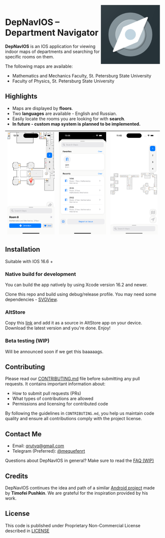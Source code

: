 <img src="Assets.xcassets/AppIcon.appiconset/image-1024x1024.jpg" align="right" height="192" alt="App icon"/>

# DepNavIOS – Department Navigator

**DepNavIOS** is an IOS application for viewing indoor maps of departments and searching for
specific rooms on them.

The following maps are available:

- Mathematics and Mechanics Faculty, St. Petersburg State University
- Faculty of Physics, St. Petersburg State University

## Highlights
- Maps are displayed by **floors**.
- Two **languages** are available - English and Russian.
- Easily locate the rooms you are looking for with **search**.
- **In future - custom map system is planned to be implemented.**

| ![Map](https://github.com/qrutyy/DepNavIOS/blob/main/AltStoreResources/markersection.png) | ![Search](https://github.com/qrutyy/DepNavIOS/blob/main/AltStoreResources/searchsection.png) | ![Full map](https://github.com/qrutyy/DepNavIOS/blob/main/AltStoreResources/full-map.png) |
|:---------------------------------------:|:------------------------------------------:|:------------------------------------------:|
## Installation
Suitable with IOS 16.6 + 
### Native build for development
You can build the app natively by using Xcode version 16.2 and newer.

Clone this repo and build using debug/release profile. You may need some dependencies - [SVGView](https://github.com/exyte/SVGView).

### AltStore
Copy this [link](https://qrutyy.github.io/DepNavIOS/AltStoreResources/alt-config.json) and add it as a source in AltStore app on your device. Download the latest version and you're done. Enjoy!

### Beta testing (WIP)
Will be announced soon if we get this baaaaags.

## Contributing

Please read our [CONTRIBUTING.md](https://github.com/qrutyy/DepNavIOS/blob/main/CONTRIBUTING.md) file before submitting any pull requests. It contains important information about:

- How to submit pull requests (PRs)  
- What types of contributions are allowed  
- Permissions and licensing for contributed code  

By following the guidelines in `CONTRIBUTING.md`, you help us maintain code quality and ensure all contributions comply with the project license.

## Contact Me

* Email: qrutyq@gmail.com
* Telegram (Preferred): [@mequefenrt](https://t.me/mequefenrt)

Questions about DepNavIOS in general? Make sure to read the [FAQ (WIP)](https://github.com/qrutyy/DepNavIOS/wiki)

## Credits

DepNavIOS continues the idea and path of a similar [Android project](https://github.com/timPushkin/DepNav/) made by **Timofei Pushkin**. We are grateful for the inspiration provided by his work.

## License

This code is published under Proprietary Non-Commercial License described in [LICENSE](https://github.com/qrutyy/DepNavIOS/blob/main/LICENSE.md)
